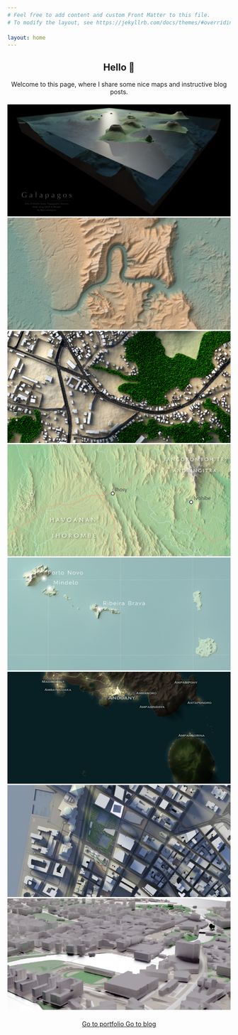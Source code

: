 ```yaml
---
# Feel free to add content and custom Front Matter to this file.
# To modify the layout, see https://jekyllrb.com/docs/themes/#overriding-theme-defaults

layout: home
---
```


<div style="width: auto; margin: auto; text-align: center; margin-bottom: 20px">
  <h2>Hello 👋</h2>
  Welcome to this page, where I share some nice maps and instructive blog posts.
</div>

<div id="slider" style="margin: auto; margin-bottom: 20px">
  <img src="/slider_content/2019-05-21_b3d_galapagos.png" alt="Galapagos 3D">
  <img src="/slider_content/2019-05-21_b3d_gorges_tsiribihina.png" alt="Gorges du Tsiribihina">
  <img src="/slider_content/2019-05-21_b3d_tsiroanomandidy_part.png" alt="Tsiroanomandidy">
  <img src="/slider_content/2019-05-21_inkscape_ihorombe_relief_map.png" alt="Ihorombe">
  <img src="/slider_content/2019-05-21_qgis_cape_verde.png" alt="Cape Verde">
  <img src="slider_content/2019-05-21_qgis_nosy-be.png" alt="Nosy Be">
  <img src="slider_content/2019-07-13_b3d_manhattan.png" alt="Manhattan FD">
  <img src="slider_content/2019-08-08_b3d_tampere_landscape.png" alt="Tampere 3D">
</div>

<div id="buttons_1" style="margin: auto; width: auto; text-align: center; display: block">
  <a href="/gallery" class="pageButton"><span class="buttonText"> Go to portfolio </span></a>
  <a href="/blog" class="pageButton"><span class="buttonText"> Go to blog </span></a>
</div>
